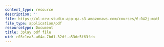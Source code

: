 ```yaml
---
content_type: resource
description: ''
file: https://ol-ocw-studio-app-qa.s3.amazonaws.com/courses/6-042j-mathematics-for-computer-science-spring-2015/c03c1ea3a64a7bd132dfa53de5f63fcb_zcvsyL7GtH4.pdf
file_type: application/pdf
resourcetype: Document
title: 3play pdf file
uid: c03c1ea3-a64a-7bd1-32df-a53de5f63fcb
---
```


